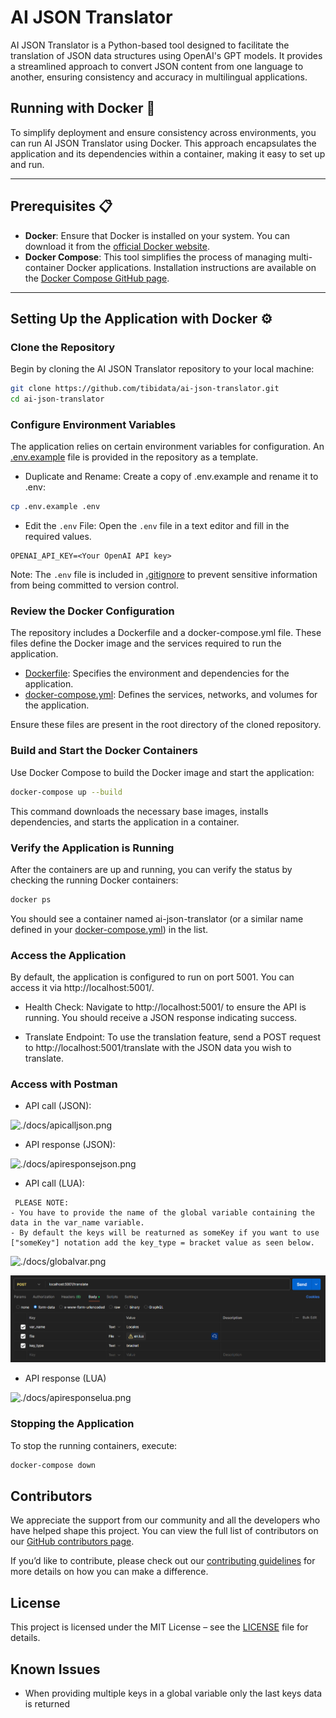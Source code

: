 # AI JSON Translator

AI JSON Translator is a Python-based tool designed to facilitate the translation of JSON data structures using OpenAI's GPT models. It provides a streamlined approach to convert JSON content from one language to another, ensuring consistency and accuracy in multilingual applications.

## Running with Docker 🐳

To simplify deployment and ensure consistency across environments, you can run AI JSON Translator using Docker. This approach encapsulates the application and its dependencies within a container, making it easy to set up and run.

---

## Prerequisites 📋

- **Docker**: Ensure that Docker is installed on your system. You can download it from the [official Docker website](https://www.docker.com/get-started).
- **Docker Compose**: This tool simplifies the process of managing multi-container Docker applications. Installation instructions are available on the [Docker Compose GitHub page](https://github.com/docker/compose).

---

## Setting Up the Application with Docker ⚙️

### Clone the Repository

Begin by cloning the AI JSON Translator repository to your local machine:

```bash
git clone https://github.com/tibidata/ai-json-translator.git
cd ai-json-translator
```
### Configure Environment Variables

The application relies on certain environment variables for configuration. An [.env.example](.env.example) file is provided in the repository as a template.

- Duplicate and Rename: Create a copy of .env.example and rename it to .env:

```bash
cp .env.example .env
```

- Edit the `.env` File: Open the `.env` file in a text editor and fill in the required values.

```env
OPENAI_API_KEY=<Your OpenAI API key>
```

Note: The `.env` file is included in [.gitignore](.gitignore) to prevent sensitive information from being committed to version control.

### Review the Docker Configuration
The repository includes a Dockerfile and a docker-compose.yml file. These files define the Docker image and the services required to run the application.

- [Dockerfile](Dockerfile): Specifies the environment and dependencies for the application.
- [docker-compose.yml](docker-compose.yml): Defines the services, networks, and volumes for the application.

Ensure these files are present in the root directory of the cloned repository.

### Build and Start the Docker Containers
Use Docker Compose to build the Docker image and start the application:

```bash
docker-compose up --build
```
This command downloads the necessary base images, installs dependencies, and starts the application in a container.

### Verify the Application is Running
After the containers are up and running, you can verify the status by checking the running Docker containers:

```bash
docker ps
```

You should see a container named ai-json-translator (or a similar name defined in your [docker-compose.yml](docker-compose.yml)) in the list.

### Access the Application
By default, the application is configured to run on port 5001. You can access it via http://localhost:5001/.

- Health Check: Navigate to http://localhost:5001/ to ensure the API is running. You should receive a JSON response indicating success.

- Translate Endpoint: To use the translation feature, send a POST request to http://localhost:5001/translate with the JSON data you wish to translate.

### Access with Postman

- API call (JSON):

![./docs/apicalljson.png](./docs/apicalljson.png)

- API response (JSON):

![./docs/apiresponsejson.png](./docs/apiresponsejson.png)

- API call (LUA):

```
 PLEASE NOTE:
- You have to provide the name of the global variable containing the data in the var_name variable.
- By default the keys will be reaturned as someKey if you want to use ["someKey"] notation add the key_type = bracket value as seen below.
```

![./docs/globalvar.png](./docs/globalvar.png)

![./docs/apicalllua.png](./docs/apicalllua.png)

- API response (LUA)

![./docs/apiresponselua.png](./docs/apiresponselua.png)

### Stopping the Application
To stop the running containers, execute:

```bash
docker-compose down
```

## Contributors

We appreciate the support from our community and all the developers who have helped shape this project. You can view the full list of contributors on our [GitHub contributors page](https://github.com/tibidata/ai-json-translator/graphs/contributors).

If you’d like to contribute, please check out our [contributing guidelines](https://github.com/tibidata/ai-json-translator/blob/develop/CONTRIBUTING.md) for more details on how you can make a difference.

## License

This project is licensed under the MIT License – see the [LICENSE](https://github.com/tibidata/ai-json-translator/blob/develop/LICENSE) file for details.

## Known Issues

- When providing multiple keys in a global variable only the last keys data is returned